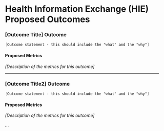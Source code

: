 # Health Information Exchange (HIE) Proposed Outcomes

### [Outcome Title] Outcome

`[Outcome statement - this should include the "what" and the "why"]`

#### Proposed Metrics
*[Description of the metrics for this outcome]*

---

### [Outcome Title2] Outcome

`[Outcome statement - this should include the "what" and the "why"]`

#### Proposed Metrics
*[Description of the metrics for this outcome]*

...
